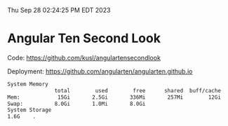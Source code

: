 Thu Sep 28 02:24:25 PM EDT 2023

# Angular Ten Second Look

Code: https://github.com/kusl/angulartensecondlook

Deployment: https://github.com/angularten/angularten.github.io

```bash
System Memory
               total        used        free      shared  buff/cache   available
Mem:            15Gi       2.5Gi       336Mi       257Mi        12Gi        12Gi
Swap:          8.0Gi       1.0Mi       8.0Gi
System Storage
1.6G	.
```
```bash
